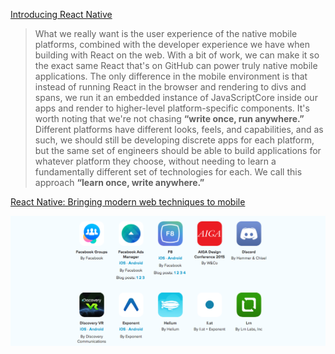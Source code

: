 
[Introducing React Native](https://facebook.github.io/react/blog/2015/03/26/introducing-react-native.html)
  > What we really want is the user experience of the native mobile platforms, combined with the developer experience we have when building with React on the web.
With a bit of work, we can make it so the exact same React that's on GitHub can power truly native mobile applications. The only difference in the mobile environment is that instead of running React in the browser and rendering to divs and spans, we run it an embedded instance of JavaScriptCore inside our apps and render to higher-level platform-specific components.
It's worth noting that we're not chasing **“write once, run anywhere.”** Different platforms have different looks, feels, and capabilities, and as such, we should still be developing discrete apps for each platform, but the same set of engineers should be able to build applications for whatever platform they choose, without needing to learn a fundamentally different set of technologies for each. We call this approach **“learn once, write anywhere.”**

[React Native: Bringing modern web techniques to mobile](https://code.facebook.com/posts/1014532261909640/react-native-bringing-modern-web-techniques-to-mobile/)

![](QQ20160630-4.png)

